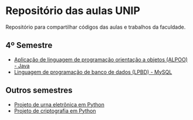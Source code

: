 # Repositório das aulas UNIP
Repositório para compartilhar códigos das aulas e trabalhos da faculdade.

## 4º Semestre
* [Aplicação de linguagem de programação orientação a objetos (ALPOO) - Java](https://github.com/andrekumagae/repositorio-das-aulas-unip/tree/main/4º-semestre/alpoo)
* [Linguagem de programação de banco de dados (LPBD) - MySQL](https://github.com/andrekumagae/repositorio-das-aulas-unip/tree/main/4º-semestre/lpbd)

## Outros semestres
* [Projeto de urna eletrônica em Python](https://github.com/andrekumagae/repositorio-das-aulas-unip/tree/main/outros-semestres/trabalhos/urna-eletronica-em-python)
* [Projeto de criptografia em Python](https://github.com/andrekumagae/repositorio-das-aulas-unip/tree/main/outros-semestres/trabalhos/criptografia-em-python)
